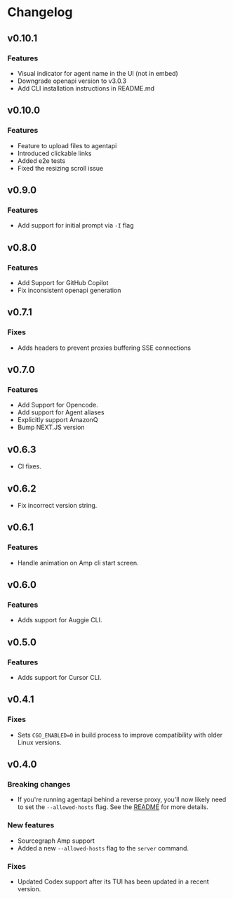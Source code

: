# Changelog

## v0.10.1

### Features
- Visual indicator for agent name in the UI (not in embed)
- Downgrade openapi version to v3.0.3
- Add CLI installation instructions in README.md

## v0.10.0

### Features
- Feature to upload files to agentapi
- Introduced clickable links
- Added e2e tests
- Fixed the resizing scroll issue

## v0.9.0

### Features
- Add support for initial prompt via `-I` flag

## v0.8.0

### Features
- Add Support for GitHub Copilot
- Fix inconsistent openapi generation

## v0.7.1

### Fixes

- Adds headers to prevent proxies buffering SSE connections

## v0.7.0

### Features
- Add Support for Opencode.
- Add support for Agent aliases
- Explicitly support AmazonQ
- Bump NEXT.JS version

## v0.6.3

- CI fixes.

## v0.6.2

- Fix incorrect version string.

## v0.6.1

### Features
- Handle animation on Amp cli start screen.

## v0.6.0

### Features

- Adds support for Auggie CLI.

## v0.5.0

### Features

- Adds support for Cursor CLI.

## v0.4.1

### Fixes

- Sets `CGO_ENABLED=0` in build process to improve compatibility with older Linux versions.

## v0.4.0

### Breaking changes

- If you're running agentapi behind a reverse proxy, you'll now likely need to set the `--allowed-hosts` flag. See the [README](./README.md) for more details.

### New features

- Sourcegraph Amp support
- Added a new `--allowed-hosts` flag to the `server` command.

### Fixes

- Updated Codex support after its TUI has been updated in a recent version.
